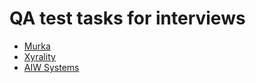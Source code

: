 # QA test tasks for interviews

 - [Murka](https://github.com/MaksymMaksym23/Test-tasks-for-interviews/tree/master/%D0%A2%D0%B5%D1%81%D1%82%D0%BE%D0%B2%D0%BE%D0%B5%20%D0%B7%D0%B0%D0%B4%D0%B0%D0%BD%D0%B8%D0%B5%20_%D0%A2%D0%B5%D1%81%D1%82%D0%B8%D1%80%D0%BE%D0%B2%D1%89%D0%B8%D0%BA%20%D0%B8%D0%B3%D1%80%D0%BE%D0%B2%D1%8B%D1%85%20%D0%BF%D1%80%D0%B8%D0%BB%D0%BE%D0%B6%D0%B5%D0%BD%D0%B8%D0%B9_%D0%9C%D1%83%D1%80%D0%BA%D0%B0%28not%20vkontakte%29%20%281%29)
 - [Xyrality](https://github.com/MaksymMaksym23/Test-tasks-for-interviews/tree/master/QA_Test%202%20%28Xyrality%29)
 - [AIW Systems](Test-tasks-for-interviews/Solution_QA%20Test%20Task%20for%20AIW%20Systems.docx)
